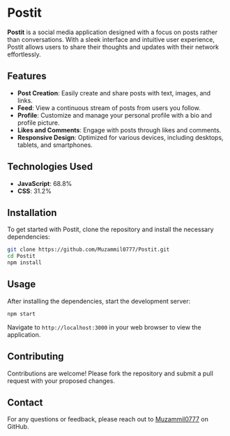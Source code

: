 # Postit

**Postit** is a social media application designed with a focus on posts rather than conversations. With a sleek interface and intuitive user experience, Postit allows users to share their thoughts and updates with their network effortlessly.

## Features

- **Post Creation**: Easily create and share posts with text, images, and links.
- **Feed**: View a continuous stream of posts from users you follow.
- **Profile**: Customize and manage your personal profile with a bio and profile picture.
- **Likes and Comments**: Engage with posts through likes and comments.
- **Responsive Design**: Optimized for various devices, including desktops, tablets, and smartphones.

## Technologies Used

- **JavaScript**: 68.8%
- **CSS**: 31.2%

## Installation

To get started with Postit, clone the repository and install the necessary dependencies:

```bash
git clone https://github.com/Muzammil0777/Postit.git
cd Postit
npm install
```

## Usage

After installing the dependencies, start the development server:

```bash
npm start
```

Navigate to `http://localhost:3000` in your web browser to view the application.

## Contributing

Contributions are welcome! Please fork the repository and submit a pull request with your proposed changes.

## Contact

For any questions or feedback, please reach out to [Muzammil0777](https://github.com/Muzammil0777) on GitHub.
